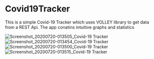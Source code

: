 # Covid19Tracker
This is a simple Covid-19 Tracker which uses VOLLEY library to get data from a REST Api.
The app conatins intuitive graphs and statistics


![Screenshot_20200720-013505_Covid-19 Tracker](https://user-images.githubusercontent.com/65035554/87884471-fd484d80-ca2b-11ea-904d-2b2a26377b99.jpg)
![Screenshot_20200720-013454_Covid-19 Tracker](https://user-images.githubusercontent.com/65035554/87884474-ffaaa780-ca2b-11ea-98fb-7de131b0c10a.jpg)
![Screenshot_20200720-013500_Covid-19 Tracker](https://user-images.githubusercontent.com/65035554/87884475-00dbd480-ca2c-11ea-9e44-f55ede5d8cbc.jpg)
![Screenshot_20200720-013515_Covid-19 Tracker](https://user-images.githubusercontent.com/65035554/87884532-69c34c80-ca2c-11ea-88f4-d51e0004029a.jpg)
